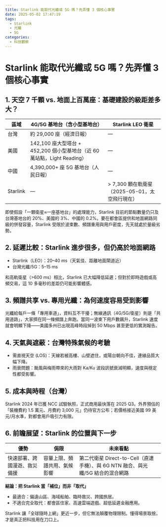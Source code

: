 ```yaml
---
title: Starlink 能取代光纖或 5G 嗎？先弄懂 3 個核心事實
date: 2025-05-02 17:47:19
tags:
  - Starlink
  - 光纖
  - 5G
categories:
  - 科技觀察
---
```


# Starlink 能取代光纖或 5G 嗎？先弄懂 3 個核心事實

## 1. 天空 7 千顆 vs. 地面上百萬座：基礎建設的級距差多大？

| 區域   | 4G/5G 基地台（含小型基地台） | Starlink LEO 衛星 |
|--------|------------------------------|-------------------|
| 台灣   | 約 29,000 座（經濟日報）      | —                 |
| 美國   | 142,100 座大型塔台 + 452,200 個小型基地台（近 60 萬站點，Light Reading） | — |
| 中國   | 4,390,000+ 座 5G 基地台（人民日報） | —                 |
| Starlink | —                          | > 7,300 顆在軌衛星（2025-05-01，太空飛行現在） |

即使假設「一顆衛星≈一座基地台」的處理能力，Starlink 目前的節點數量仍只及台灣基地台的 20%、美國的 3%、中國的 0.2%。要在都會區提供和地面網路同級的併發容量，Starlink 受限於波束數、頻譜重用與用戶密度，先天就處於量級劣勢。

## 2. 延遲比較：Starlink 進步很多，但仍高於地面網路

* Starlink（LEO）：20–40 ms（天氣佳、距離地面閘道近）
* 台灣光纖/5G：5–15 ms

和高軌衛星（>600 ms）相比，Starlink 已大幅降低延遲；但對於即時遊戲或高頻交易，這 10 多毫秒的差距仍可能影響體感。

## 3. 頻譜共享 vs. 專用光纖：為何速度容易受到影響

光纖給每戶一條「專用車道」，資料互不干擾；無線通訊（4G/5G/衛星）則是「共用道路」，大家擠在同一條頻譜上奔跑。當同一波束下用戶數飆升，Starlink 速度就會明顯下降——美國多州已出現高峰時段掉到 50 Mbps 甚至更低的實測報告。

## 4. 天氣與遮蔽：台灣特殊氣候的考驗

* 需直視天空 (LOS)：天線若被高樓、山壁遮住，或陽台朝向不佳，連線品質大幅下降。
* 雨衰問題：颱風與梅雨帶來的大雨對 Ka/Ku 波段訊號衰減明顯，速度與穩定性都受影響。

## 5. 成本與時程（台灣）

Starlink 2024 年已獲 NCC 試驗執照，正式商用最快落在 2025 Q3。外界預估的「裝機費約 1.5 萬元、月費約 3,000 元」仍待官方公布；若價格接近美國 99 美元/月水準，對都會用戶吸引力有限。

## 6. 前瞻展望：Starlink 的位置與下一步

| 優勢         | 侷限           | 未來看點 |
|--------------|----------------|----------|
| 快速部署、跨國漫遊、救災備援 | 容量上限、頻譜共用、氣候影響 | 第二代衛星 Direct-to-Cell（直連手機）、與 6G NTN 融合、與光纖/5G 結合的混合網路 |

**結論：把 Starlink 當「補位」而非「取代」**

* 最適合：偏遠山區、海域船舶、臨時救災、跨國旅居。
* 不適合完全取代：都會區住家、高速雲端遊戲、超低延遲金融應用。

Starlink 讓「全球隨時上網」更近一步，但它無法顛覆物理限制。懂得場景取捨，才是真正把科技用在刀口上。
